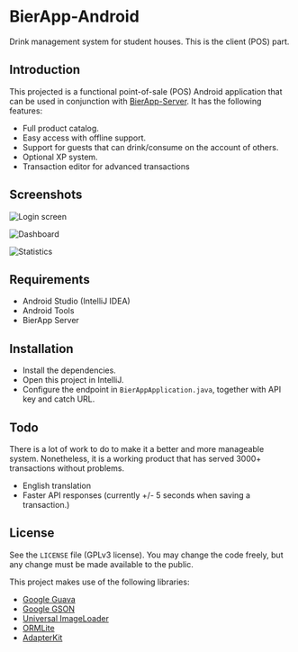 # BierApp-Android
Drink management system for student houses. This is the client (POS) part.

## Introduction
This projected is a functional point-of-sale (POS) Android application that can be used in conjunction with [BierApp-Server](https://github.com/basilfx/BierApp-Server). It has the following features:

* Full product catalog.
* Easy access with offline support.
* Support for guests that can drink/consume on the account of others.
* Optional XP system.
* Transaction editor for advanced transactions

## Screenshots
![Login screen](https://raw.github.com/basilfx/BierApp-Android/master/docs/screenshots/home.png)

![Dashboard](https://raw.github.com/basilfx/BierApp-Android/master/docs/screenshots/search.png)

![Statistics](https://raw.github.com/basilfx/BierApp-Android/master/docs/screenshots/editor.png)

## Requirements
* Android Studio (IntelliJ IDEA)
* Android Tools
* BierApp Server

## Installation
* Install the dependencies.
* Open this project in IntelliJ.
* Configure the endpoint in `BierAppApplication.java`, together with API key and catch URL.

## Todo
There is a lot of work to do to make it a better and more manageable system. Nonetheless, it is a working product that has served 3000+ transactions without problems.

* English translation
* Faster API responses (currently +/- 5 seconds when saving a transaction.)

## License
See the `LICENSE` file (GPLv3 license). You may change the code freely, but any change must be made available to the public.

This project makes use of the following libraries:

* [Google Guava](https://code.google.com/p/guava-libraries/)
* [Google GSON](https://code.google.com/p/google-gson/)
* [Universal ImageLoader](https://github.com/nostra13/Android-Universal-Image-Loader)
* [ORMLite](http://ormlite.com/)
* [AdapterKit](https://github.com/mobsandgeeks/adapter-kit)
